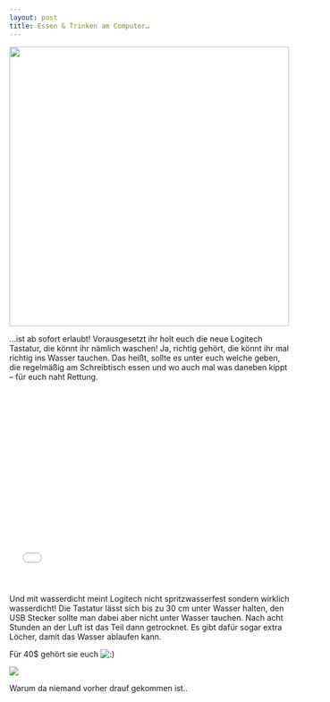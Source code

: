 ```yaml
---
layout: post
title: Essen & Trinken am Computer…
---
```


<p><img class="img-responsive" src="http://napcae.files.wordpress.com/2012/08/logitech-k310-straight-down.jpg" width="500" class="img-polaroid"/></p>

<p>…ist ab sofort erlaubt! Vorausgesetzt ihr holt euch die neue Logitech Tastatur, die könnt ihr nämlich waschen! Ja, richtig gehört, die könnt ihr mal richtig ins Wasser tauchen. Das heißt, sollte es unter euch welche geben, die regelmäßig am Schreibtisch essen und wo auch mal was daneben kippt – für euch naht Rettung.<br />
<br>
<div class="elastic-video"><iframe width="560" height="315" src="//www.youtube.com/embed/_H_DFeMZHng?theme=light" frameborder="0" allowfullscreen></iframe></div>
<br><br />
Und mit wasserdicht meint Logitech nicht spritzwasserfest sondern wirklich wasserdicht! Die Tastatur lässt sich bis zu 30 cm unter Wasser halten, den USB Stecker sollte man dabei aber nicht unter Wasser tauchen. Nach acht Stunden an der Luft ist das Teil dann getrocknet. Es gibt dafür sogar extra Löcher, damit das Wasser ablaufen kann.</p>

<p>Für 40$ gehört sie euch <img class="img-responsive" src='http://198.211.112.164/wp-includes/images/smilies/icon_smile.gif' alt=':)' class='wp-smiley' /> </p>

<p><img class="img-responsive" src="http://napcae.files.wordpress.com/2012/08/logitech-k310-wasser-nichts-anhaben-bild-logitech-15787.jpg" class="img-polaroid" /></p>

<p>Warum da niemand vorher drauf gekommen ist..</p>
